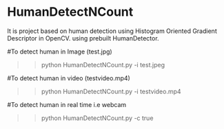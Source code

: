 # HumanDetectNCount
It is project based on human detection using Histogram Oriented Gradient Descriptor in OpenCV. using prebuilt HumanDetector.

#To detect human in Image (test.jpg)
>>python HumanDetectNCount.py -i test.jpeg

#To detect human in video (testvideo.mp4)
>>python HumanDetectNCount.py -i testvideo.mp4


#To detect human in real time i.e webcam
>>python HumanDetectNCount.py -c true
